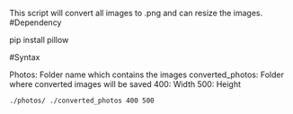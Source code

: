 This script will convert all images to .png and can resize the images.
#Dependency

pip install pillow

#Syntax

Photos: Folder name which contains the images
converted_photos: Folder where converted images will be saved
400: Width
500: Height

````
./photos/ ./converted_photos 400 500

